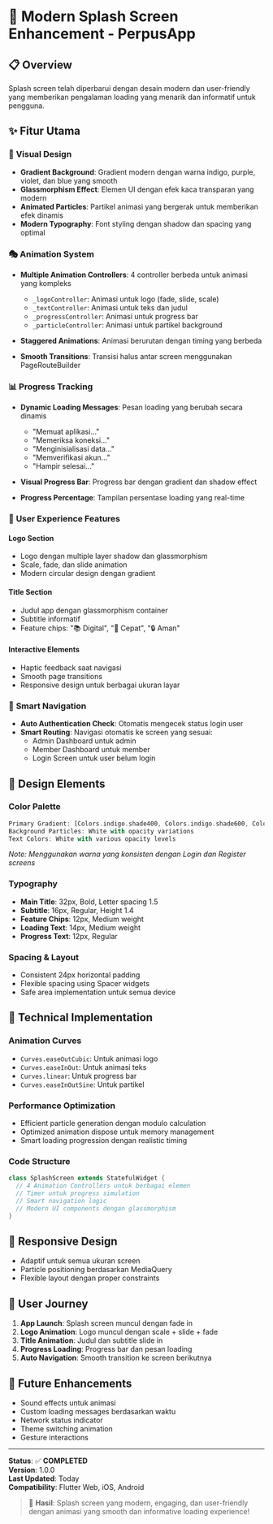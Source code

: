 # 🚀 Modern Splash Screen Enhancement - PerpusApp

## 📋 Overview
Splash screen telah diperbarui dengan desain modern dan user-friendly yang memberikan pengalaman loading yang menarik dan informatif untuk pengguna.

## ✨ Fitur Utama

### 🎨 **Visual Design**
- **Gradient Background**: Gradient modern dengan warna indigo, purple, violet, dan blue yang smooth
- **Glassmorphism Effect**: Elemen UI dengan efek kaca transparan yang modern
- **Animated Particles**: Partikel animasi yang bergerak untuk memberikan efek dinamis
- **Modern Typography**: Font styling dengan shadow dan spacing yang optimal

### 🎭 **Animation System**
- **Multiple Animation Controllers**: 4 controller berbeda untuk animasi yang kompleks
  - `_logoController`: Animasi untuk logo (fade, slide, scale)
  - `_textController`: Animasi untuk teks dan judul
  - `_progressController`: Animasi untuk progress bar
  - `_particleController`: Animasi untuk partikel background

- **Staggered Animations**: Animasi berurutan dengan timing yang berbeda
- **Smooth Transitions**: Transisi halus antar screen menggunakan PageRouteBuilder

### 📊 **Progress Tracking**
- **Dynamic Loading Messages**: Pesan loading yang berubah secara dinamis
  - "Memuat aplikasi..."
  - "Memeriksa koneksi..."
  - "Menginisialisasi data..."
  - "Memverifikasi akun..."
  - "Hampir selesai..."

- **Visual Progress Bar**: Progress bar dengan gradient dan shadow effect
- **Progress Percentage**: Tampilan persentase loading yang real-time

### 🎯 **User Experience Features**

#### **Logo Section**
- Logo dengan multiple layer shadow dan glassmorphism
- Scale, fade, dan slide animation
- Modern circular design dengan gradient

#### **Title Section**
- Judul app dengan glassmorphism container
- Subtitle informatif
- Feature chips: "📚 Digital", "🚀 Cepat", "🔒 Aman"

#### **Interactive Elements**
- Haptic feedback saat navigasi
- Smooth page transitions
- Responsive design untuk berbagai ukuran layar

### 🔄 **Smart Navigation**
- **Auto Authentication Check**: Otomatis mengecek status login user
- **Smart Routing**: Navigasi otomatis ke screen yang sesuai:
  - Admin Dashboard untuk admin
  - Member Dashboard untuk member
  - Login Screen untuk user belum login

## 🎨 **Design Elements**

### **Color Palette**
```dart
Primary Gradient: [Colors.indigo.shade400, Colors.indigo.shade600, Colors.purple.shade500]
Background Particles: White with opacity variations
Text Colors: White with various opacity levels
```
*Note: Menggunakan warna yang konsisten dengan Login dan Register screens*

### **Typography**
- **Main Title**: 32px, Bold, Letter spacing 1.5
- **Subtitle**: 16px, Regular, Height 1.4
- **Feature Chips**: 12px, Medium weight
- **Loading Text**: 14px, Medium weight
- **Progress Text**: 12px, Regular

### **Spacing & Layout**
- Consistent 24px horizontal padding
- Flexible spacing using Spacer widgets
- Safe area implementation untuk semua device

## 🔧 **Technical Implementation**

### **Animation Curves**
- `Curves.easeOutCubic`: Untuk animasi logo
- `Curves.easeInOut`: Untuk animasi teks
- `Curves.linear`: Untuk progress bar
- `Curves.easeInOutSine`: Untuk partikel

### **Performance Optimization**
- Efficient particle generation dengan modulo calculation
- Optimized animation dispose untuk memory management
- Smart loading progression dengan realistic timing

### **Code Structure**
```dart
class SplashScreen extends StatefulWidget {
  // 4 Animation Controllers untuk berbagai elemen
  // Timer untuk progress simulation
  // Smart navigation logic
  // Modern UI components dengan glassmorphism
}
```

## 📱 **Responsive Design**
- Adaptif untuk semua ukuran screen
- Particle positioning berdasarkan MediaQuery
- Flexible layout dengan proper constraints

## 🎉 **User Journey**
1. **App Launch**: Splash screen muncul dengan fade in
2. **Logo Animation**: Logo muncul dengan scale + slide + fade
3. **Title Animation**: Judul dan subtitle slide in
4. **Progress Loading**: Progress bar dan pesan loading
5. **Auto Navigation**: Smooth transition ke screen berikutnya

## 🔮 **Future Enhancements**
- Sound effects untuk animasi
- Custom loading messages berdasarkan waktu
- Network status indicator
- Theme switching animation
- Gesture interactions

---

**Status**: ✅ **COMPLETED**  
**Version**: 1.0.0  
**Last Updated**: Today  
**Compatibility**: Flutter Web, iOS, Android  

> 🎯 **Hasil**: Splash screen yang modern, engaging, dan user-friendly dengan animasi yang smooth dan informative loading experience!
